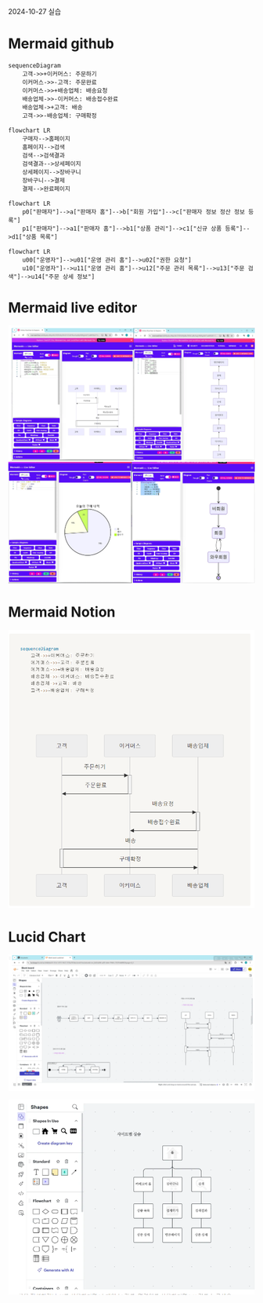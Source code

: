 

2024-10-27 실습

# Mermaid github

```mermaid
sequenceDiagram
    고객->>+이커머스: 주문하기
    이커머스->>-고객: 주문완료
    이커머스->>+배송업체: 배송요청
    배송업체->>-이커머스: 배송접수완료
    배송업체->+고객: 배송
    고객->>-배송업체: 구매확정
```

```mermaid
flowchart LR
	구매자-->홈페이지
	홈페이지-->검색
	검색-->검색결과
	검색결과-->상세페이지
	상세페이지-->장바구니
	장바구니-->결제
	결제-->완료페이지
```

```mermaid
flowchart LR
	p0["판매자"]-->a["판매자 홈"]-->b["회원 가입"]-->c["판매자 정보 정산 정보 등록"]
	p1["판매자"]-->a1["판매자 홈"]-->b1["상품 관리"]-->c1["신규 상품 등록"]-->d1["상품 목록"]

```

```mermaid
flowchart LR
	u00["운영자"]-->u01["운영 관리 홈"]-->u02["권한 요청"]
	u10["운영자"]-->u11["운영 관리 홈"]-->u12["주문 관리 목록"]-->u13["주문 검색"]-->u14["주문 상세 정보"]

```

# Mermaid live editor
![alt text](image-1.png)
![alt text](image-2.png)

# Mermaid Notion
![alt text](image.png)



# Lucid Chart
![alt text](image-3.png)

![alt text](image-4.png)